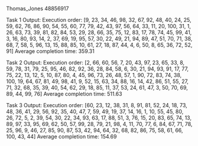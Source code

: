 Thomas_Jones 48856917

Task 1 Output:
Execution order: [9, 23, 34, 46, 98, 32, 67, 92, 48, 40, 24, 25, 59, 62, 76, 86, 90, 54, 55, 60, 77, 79, 42, 43, 97, 56, 64, 33, 11, 20, 100, 31, 1, 26, 63, 73, 39, 81, 82, 84, 53, 29, 28, 66, 35, 75, 12, 83, 17, 78, 74, 45, 99, 41, 3, 16, 80, 93, 14, 2, 37, 69, 19, 95, 57, 30, 22, 49, 21, 94, 89, 47, 51, 70, 71, 38, 68, 7, 58, 5, 96, 13, 15, 88, 85, 10, 61, 27, 18, 87, 44, 4, 6, 50, 8, 65, 36, 72, 52, 91]
Average completion time: 359.31

Task 2 Output:
Execution order: [2, 66, 60, 56, 7, 20, 43, 97, 23, 65, 33, 8, 59, 78, 31, 79, 25, 95, 46, 82, 92, 36, 28, 84, 58, 6, 30, 21, 94, 93, 91, 17, 77, 75, 22, 13, 12, 5, 10, 87, 80, 4, 45, 96, 73, 26, 48, 57, 1, 90, 72, 83, 74, 38, 100, 19, 64, 67, 81, 49, 98, 41, 9, 52, 15, 63, 34, 88, 16, 14, 42, 86, 51, 55, 27, 71, 32, 68, 35, 39, 40, 54, 62, 29, 18, 85, 11, 37, 53, 24, 61, 47, 3, 50, 70, 69, 89, 44, 99, 76]
Average completion time: 511.63

Task 3 Output:
Execution order: [60, 23, 12, 38, 31, 8, 91, 81, 52, 24, 18, 73, 48, 36, 41, 29, 56, 92, 35, 40, 47, 7, 59, 49, 19, 37, 14, 16, 1, 10, 55, 45, 80, 26, 72, 5, 2, 39, 54, 30, 22, 34, 93, 63, 17, 88, 51, 3, 76, 15, 20, 83, 65, 74, 13, 89, 97, 33, 95, 69, 62, 50, 57, 99, 28, 79, 21, 98, 4, 11, 70, 77, 6, 84, 67, 71, 78, 25, 96, 9, 46, 27, 85, 90, 87, 53, 42, 94, 64, 32, 68, 82, 86, 75, 58, 61, 66, 100, 43, 44]
Average completion time: 154.69
 
